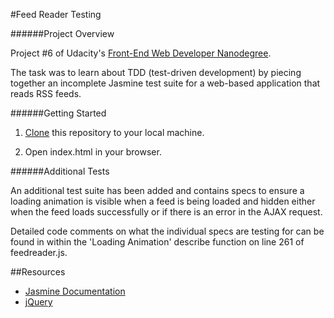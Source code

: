 #Feed Reader Testing

######Project Overview

Project #6 of Udacity's [Front-End Web Developer Nanodegree](https://www.udacity.com/course/front-end-web-developer-nanodegree--nd001).

The task was to learn about TDD (test-driven development) by piecing together an incomplete Jasmine test suite for a web-based application that reads RSS feeds.

######Getting Started

1. [Clone](https://help.github.com/articles/cloning-a-repository/) this repository to your local machine.

2. Open index.html in your browser.

######Additional Tests

An additional test suite has been added and contains specs to ensure a loading animation is visible when a feed is being loaded and hidden either when the feed loads successfully or if there is an error in the AJAX request.

Detailed code comments on what the individual specs are testing for can be found in within the 'Loading Animation' describe function on line 261 of feedreader.js.

##Resources

- [Jasmine Documentation](http://jasmine.github.io/2.1/introduction.html)
- [jQuery](https://api.jquery.com/)